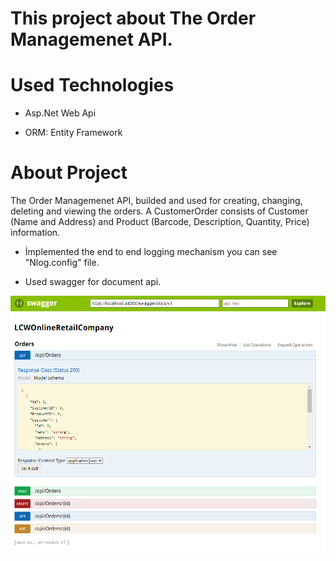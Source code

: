 # This project about The Order Managemenet API.

# Used Technologies

- Asp.Net Web Api

- ORM: Entity Framework

# About Project
The Order Managemenet API, builded and  used for creating, changing, deleting and viewing the orders.
A CustomerOrder consists of Customer (Name and Address) and Product (Barcode, Description, Quantity, Price) information.

- İmplemented the end to end logging mechanism you can see "Nlog.config" file.

- Used swagger for document api.


![alt text](https://github.com/ahmetcanyazici/LCWOnlineRetailCompany/blob/master/api.PNG)
